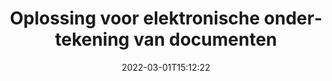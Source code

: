 ---
############################# Static ############################
layout: "product"
date: 2022-03-01T15:12:22
draft: false
#operation: 
#signaturetype: 
#fileformat: 
#productName: Java
lang: nl
#productCode: java
#otherformats: 
#breadcrumb: Put  signature on  for Java
product: "Signature"
product_tag: "signature"

############################# Head ############################
head_title: ".NET, Java, Cloud API's en online apps voor documenthandtekening"
head_description: "Ontvang een alles-in-één oplossing voor e-handtekening van documenten voor .NET, Java en cloudgebaseerde applicaties. Onderteken veelgebruikte documentformaten online met behulp van een eenvoudige functie voor slepen en neerzetten"

############################# Header ############################
title: "Oplossing voor elektronische ondertekening van documenten"
description: "Onderteken digitale documenten en afbeeldingen op elk platform met behulp van onze flexibele API's en app-gebaseerde oplossingen voor programmeurs en eindgebruikers."

############################# APIs ###############################
apis:
  enable: true

  api:
    # api loop
    - title: "GroupDocs.Signature High Code API's bevatten"
      link: "/signature/"
      label: "Bekijk alle High Code API's"
      api_product:
        # api_product loop
        - link: "/signature/net/"
          img_alt: "GroupDocs.Signature for .NET"
          image: "https://www.groupdocs.cloud/templates/groupdocs/images/product-logos/groupdocs-signature-net.png"
          product: "GroupDocs.Signature for"
          platform: ".NET"
          content: "Native .NET API om de meest populaire typen digitale handtekeningen toe te voegen, te doorzoeken en te verifiëren voor Microsoft Office, PDF, afbeeldingen en diverse andere indelingen in .NET-toepassingen."

        # api_product loop
        - link: "/signature/java/"
          img_alt: "GroupDocs.Signature for Java"
          image: "https://www.groupdocs.cloud/templates/groupdocs/images/product-logos/groupdocs-signature-java.png"
          product: "GroupDocs.Signature for"
          platform: "Java"
          content: "Versterk Java-applicaties met eSignature-mogelijkheden om een ​​breed scala aan documenten en afbeeldingen digitaal te ondertekenen op elk besturingssysteem waarop JDK is geïnstalleerd."

    # api loop
    - title: "GroupDocs.Signature Low Code API's bevatten"
      link: "https://products.groupdocs.cloud/signature"
      label: "Bekijk alle Low Code API's"
      api_product:
        # api_product loop
        - link: "https://products.groupdocs.cloud/signature/curl"
          img_alt: "GroupDocs.Signature Cloud for cURL"
          image: "https://www.groupdocs.cloud/templates/groupdocscloud/images/sdk/272x272/groupdocs_signature-for-curl.png"
          product: "GroupDocs.Signature"
          platform: "Cloud for cURL"
          content: "Werk met cURL RESTful API voor documenthandtekeningen om verschillende soorten handtekeningen toe te voegen en te manipuleren in alle populaire documentindelingen, waaronder PDF, Word, Excel en afbeeldingen."

        # api_product loop
        - link: "https://products.groupdocs.cloud/signature/net"
          img_alt: "GroupDocs.Signature Cloud SDK for .NET"
          image: "https://www.groupdocs.cloud/templates/groupdocscloud/images/sdk/272x272/groupdocs_signature-for-net.png"
          product: "GroupDocs.Signature"
          platform: "Cloud SDK for .NET"
          content: "Gebruik e-signature RESTful API eenvoudig met .NET SDK om digitale handtekeningen in een aantal documentindelingen binnen .NET-applicaties te beheren."

        # api_product loop
        - link: "https://products.groupdocs.cloud/signature/java"
          img_alt: "GroupDocs.Signature Cloud SDK for Java"
          image: "https://www.groupdocs.cloud/templates/groupdocscloud/images/sdk/272x272/groupdocs_signature-for-java.png"
          product: "GroupDocs.Signature"
          platform: "Cloud SDK for Java"
          content: "Implementeer geavanceerde functies voor documentondertekening in uw Java-toepassingen met de speciaal ontworpen SDK voor documentondertekening voor Java."

    # api loop
    - title: "GroupDocs.Signature Geen code-apps inbegrepen"
      link: "https://products.groupdocs.app/signature"
      label: "Bekijk alle apps zonder code"
      api_product:
        # api_product loop
        - link: "https://products.groupdocs.app/signature/total"
          img_alt: "GroupDocs.Signature Total"
          image: "https://www.aspose.cloud/templates/asposeapp/images/products/logo/aspose_signature-app.png"
          product: "GroupDocs.Signature"
          platform: "Total"
          content: "Onderteken Microsoft Word-, Excel-, PowerPoint-, Visio- en PDF-bestanden met tekst, afbeelding, streepjescode of QR-code."

        # api_product loop
        - link: "https://products.groupdocs.app/signature/docx"
          img_alt: "GroupDocs.Signature DOCX"
          image: "https://www.aspose.cloud/templates/groupdocsapp/images/products/logo/groupdocs_words-app.png"
          product: "GroupDocs.Signature"
          platform: "DOCX"
          content: "Onderteken gratis Word-documenten online rechtstreeks vanuit uw browser."

        # api_product loop
        - link: "https://products.groupdocs.app/signature/pdf"
          img_alt: "GroupDocs.Signature PDF"
          image: "https://www.aspose.cloud/templates/groupdocsapp/images/products/logo/groupdocs_pdf-app.png"
          product: "GroupDocs.Signature"
          platform: "PDF"
          content: "e-Sign PDF-bestanden met tekst, afbeelding of streepjescode vanuit elke webbrowser."

############################# Back to top ###############################
back_to_top:
  enable: true
---